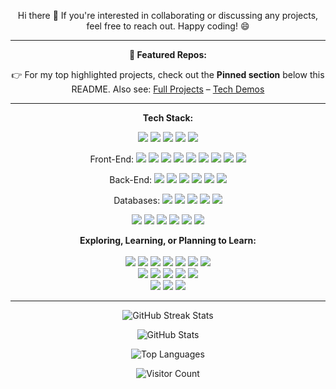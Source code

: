 <p align="center">
  Hi there 👋 If you're interested in collaborating or discussing any projects, feel free to reach out. Happy coding! 😄
</p>





---
<p align="center"><strong>📂 Featured Repos:</strong></p>
<p align="center">
  👉 For my top highlighted projects, check out the <strong>Pinned section</strong> below this README. Also see:
  <a href="https://github.com/stars/Muatasim-Aswad/lists/full-projects">Full Projects</a> – 
  <a href="https://github.com/stars/Muatasim-Aswad/lists/tech-demos">Tech Demos</a>
</p> 

---
<p align="center"><strong>Tech Stack:</strong></p>
<p align="center">
  <img src="https://img.shields.io/badge/-TypeScript-3178C6?style=flat&logo=typescript&logoColor=white" />
  <img src="https://img.shields.io/badge/-JavaScript-F7DF1E?style=flat&logo=javascript&logoColor=black" />
  <img src="https://img.shields.io/badge/-Java-007396?style=flat&logo=java&logoColor=white" />
  <img src="https://img.shields.io/badge/-Python-3776AB?style=flat&logo=python&logoColor=white" />
  <img src="https://img.shields.io/badge/-C++-00599C?style=flat&logo=cplusplus&logoColor=white" />
</p>
<p align="center">
  Front-End:
  <img src="https://img.shields.io/badge/-React-61DAFB?style=flat&logo=react&logoColor=black" />
  <img src="https://img.shields.io/badge/-Next.js-000000?style=flat&logo=next.js&logoColor=white" />
  <img src="https://img.shields.io/badge/-Vue.js-4FC08D?style=flat&logo=vue.js&logoColor=white" />
  <img src="https://img.shields.io/badge/-Nuxt.js-00DC82?style=flat&logo=nuxt.js&logoColor=white" />
  <img src="https://img.shields.io/badge/-Redux-764ABC?style=flat&logo=redux&logoColor=white" />
  <img src="https://img.shields.io/badge/Material%20UI-0081CB?style=flat&logo=mui&logoColor=white" />
  <img src="https://img.shields.io/badge/-Tailwind-38B2AC?style=flat&logo=tailwindcss&logoColor=white" />
  <img src="https://img.shields.io/badge/-HTML5-E34F26?style=flat&logo=html5&logoColor=white" />
  <img src="https://img.shields.io/badge/-CSS3-1572B6?style=flat&logo=css3&logoColor=white" />
</p>

<p align="center">
  Back-End:
  <img src="https://img.shields.io/badge/-Node.js-339933?style=flat&logo=node.js&logoColor=white" />
  <img src="https://img.shields.io/badge/-Express-000000?style=flat&logo=express&logoColor=white" />
  <img src="https://img.shields.io/badge/-Java%20Spring-6DB33F?style=flat&logo=spring&logoColor=white" />
  <img src="https://img.shields.io/badge/-Spring%20Boot-6DB33F?style=flat&logo=springboot&logoColor=white" />
  <img src="https://img.shields.io/badge/-REST-FF6C37?style=flat&logo=postman&logoColor=white" />
  <img src="https://img.shields.io/badge/-gRPC-244c5a?style=flat&logo=grpc&logoColor=white" />
</p>

<p align="center">
  Databases:  
  <img src="https://img.shields.io/badge/-PostgreSQL-4169E1?style=flat&logo=postgresql&logoColor=white" />
  <img src="https://img.shields.io/badge/-MySQL-4479A1?style=flat&logo=mysql&logoColor=white" />
  <img src="https://img.shields.io/badge/-MongoDB-47A248?style=flat&logo=mongodb&logoColor=white" />
  <img src="https://img.shields.io/badge/-Prisma-2D3748?style=flat&logo=prisma&logoColor=white" />
  <img src="https://img.shields.io/badge/-Redis-DC382D?style=flat&logo=redis&logoColor=white" />
</p>

<p align="center">
  <img src="https://img.shields.io/badge/-Git-F05032?style=flat&logo=git&logoColor=white" />
  <img src="https://img.shields.io/badge/-GitHub-181717?style=flat&logo=github&logoColor=white" />
  <img src="https://img.shields.io/badge/-Docker-2496ED?style=flat&logo=docker&logoColor=white" />
  <img src="https://img.shields.io/badge/-CI/CD-FF9900?style=flat&logo=githubactions&logoColor=white" />
  <img src="https://img.shields.io/badge/-Swagger-85EA2D?style=flat&logo=swagger&logoColor=white" />
  <img src="https://img.shields.io/badge/-Postman-FF6C37?style=flat&logo=postman&logoColor=white" />
</p>

<p align="center">
  <strong>Exploring, Learning, or Planning to Learn:</strong> <br><br>
  <img src="https://img.shields.io/badge/-NestJs-ea2845?style=flat&logo=nestjs&logoColor=white" />
  <img src="https://img.shields.io/badge/-Django-092E20?style=flat&logo=django&logoColor=white" />
  <img src="https://img.shields.io/badge/Flask-000000?style=flat&logo=Flask&logoColor=white" />
  <img src="https://img.shields.io/badge/-C%23-239120?style=flat&logo=csharp&logoColor=white" />
  <img src="https://img.shields.io/badge/-ASP.NET-512BD4?style=flat&logo=dotnet&logoColor=white" />
  <img src="https://img.shields.io/badge/-PHP-777BB4?style=flat&logo=php&logoColor=white" />
  <img src="https://img.shields.io/badge/-Laravel-FF2D20?style=flat&logo=laravel&logoColor=white" />
  <br />
  <img src="https://img.shields.io/badge/-GraphQL-E10098?style=flat&logo=graphql&logoColor=white" />
  <img src="https://img.shields.io/badge/-WebSockets-010101?style=flat&logo=socket.io&logoColor=white" />
  <img src="https://img.shields.io/badge/-Kubernetes-326CE5?style=flat&logo=kubernetes&logoColor=white" />
  <img src="https://img.shields.io/badge/-RabbitMQ-FF6600?style=flat&logo=rabbitmq&logoColor=white" />
  <img src="https://img.shields.io/badge/-Apache%20Kafka-231F20?style=flat&logo=apachekafka&logoColor=white" />
  <br />
  <img src="https://img.shields.io/badge/-Angular-DD0031?style=flat&logo=angular&logoColor=white" />
  <img src="https://img.shields.io/badge/-SASS-CC6699?style=flat&logo=sass&logoColor=white" />
  <img src="https://img.shields.io/badge/-React%20Native-61DAFB?style=flat&logo=react&logoColor=black" />
</p>

---

<p align="center">
  <img src="https://github-readme-streak-stats.herokuapp.com/?user=Muatasim-Aswad&theme=react" alt="GitHub Streak Stats" />
</p>

<p align="center">
  <img src="https://github-readme-stats.vercel.app/api?username=Muatasim-Aswad&show_icons=true&theme=react&count_private=true" alt="GitHub Stats" />
</p>

<p align="center">
  <img src="https://github-readme-stats.vercel.app/api/top-langs/?username=Muatasim-Aswad&layout=compact&theme=react" alt="Top Languages" />
</p>

<p align="center">
  <img src="https://profile-counter.glitch.me/Muatasim-Aswad/count.svg" alt="Visitor Count" />
</p>

